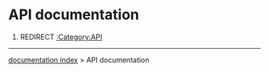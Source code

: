 # API documentation
1.  REDIRECT [:Category:API](:Category:API.md)

---
[documentation index](../README.md) > API documentation
